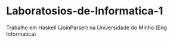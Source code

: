 # Laboratosios-de-Informatica-1
Trabalho em Haskell (JoinParser) na Universidade do Minho (Eng Informatica)
